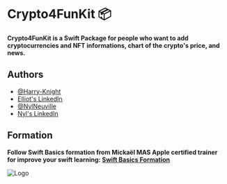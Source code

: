 
# Crypto4FunKit 📦

**Crypto4FunKit is a Swift Package for people who want to add cryptocurrencies and NFT informations, chart of the crypto's price, and news.**


## Authors

- [@Harry-Knight](https://www.github.com/harry-knight)
- [Elliot's LinkedIn](https://www.linkedin.com/in/elliot-knight-134679182/)
- [@NylNeuville](https://github.com/NylNeuville)
- [Nyl's LinkedIn](https://www.linkedin.com/in/nyl-neuville-427372210/)

## Formation

**Follow Swift Basics formation from Mickaël MAS Apple certified trainer for improve your swift learning: [Swift Basics Formation](https://www.apprendre-swiftui.fr/offre-swift-basics?sa=sa0025889476017fbbabc3366b1fa16ab30f469b99)**

![Logo](https://user-images.githubusercontent.com/63256761/185762269-af1fd215-21bc-4072-baa3-8aa553955a28.png)


